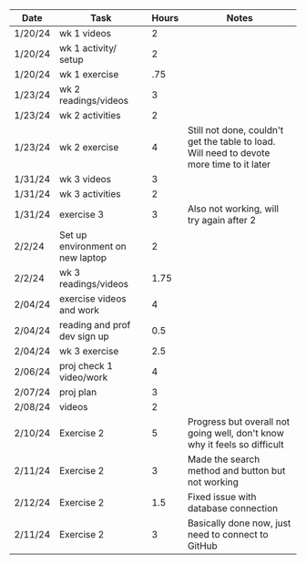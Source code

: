 | Date    | Task                         | Hours | Notes|
|---------|------------------------------|-------|------|
| 1/20/24 | wk 1 videos                  | 2     | |
| 1/20/24 | wk 1 activity/ setup         | 2     | |
| 1/20/24 | wk 1 exercise                | .75   | |
| 1/23/24 | wk 2 readings/videos         | 3     | |
| 1/23/24 | wk 2 activities              | 2     | |
| 1/23/24 | wk 2 exercise                | 4     | Still not done, couldn't get the table to load. Will need to devote more time to it later |
| 1/31/24 | wk 3 videos                  | 3     | |
| 1/31/24 | wk 3 activities              | 2     | |
| 1/31/24 | exercise 3                   | 3     | Also not working, will try again after 2 |
| 2/2/24  | Set up environment on new laptop   | 2   | |
| 2/2/24 | wk 3 readings/videos         | 1.75  | |
| 2/04/24 | exercise videos and work     | 4     | |
| 2/04/24 | reading and prof dev sign up | 0.5   | |
| 2/04/24 | wk 3 exercise                | 2.5   | |
| 2/06/24 | proj check 1 video/work      | 4     | |
| 2/07/24 | proj plan                    | 3     | |
| 2/08/24 | videos                       | 2     | |
| 2/10/24 | Exercise 2                   | 5     |Progress but overall not going well, don't know why it feels so difficult|
| 2/11/24 | Exercise 2                   | 3     |Made the search method and button but not working|
| 2/12/24 | Exercise 2                   | 1.5   |Fixed issue with database connection|
| 2/11/24 | Exercise 2                   | 3     |Basically done now, just need to connect to GitHub|
